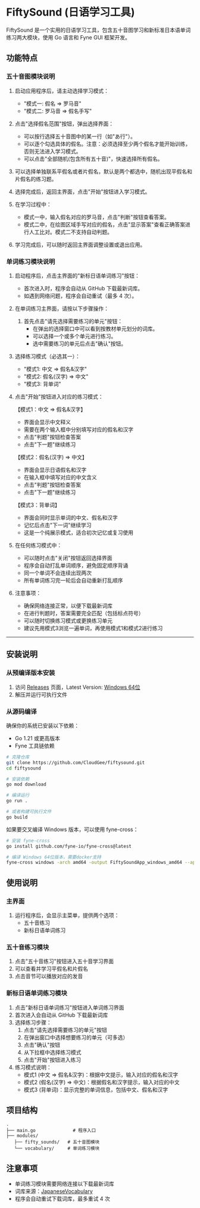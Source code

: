 # FiftySound (日语学习工具)

FiftySound 是一个实用的日语学习工具，包含五十音图学习和新标准日本语单词练习两大模块，使用 Go 语言和 Fyne GUI 框架开发。

## 功能特点

### 五十音图模块说明

1. 启动应用程序后，请主动选择学习模式：
   - "模式一: 假名 => 罗马音"
   - "模式二: 罗马音 => 假名手写"

2. 点击"选择假名范围"按钮，弹出选择界面：
   - 可以按行选择五十音图中的某一行（如"あ行"）。
   - 可以逐个勾选具体的假名。注意：必须选择至少两个假名才能开始训练，否则无法进入学习模式。
   - 可以点击"全部随机(包含所有五十音)"，快速选择所有假名。

3. 可以选择单独联系平假名或者片假名，默认是两个都选中，随机出现平假名和片假名的练习题。

4. 选择完成后，返回主界面，点击"开始"按钮进入学习模式。

5. 在学习过程中：
   - 模式一中，输入假名对应的罗马音，点击"判断"按钮查看答案。
   - 模式二中，在绘图区域手写对应的假名，点击"显示答案"查看正确答案进行人工比对。模式二不支持自动判题。

6. 学习完成后，可以随时返回主界面调整设置或退出应用。

### 单词练习模块说明

1. 启动程序后，点击主界面的"新标日语单词练习"按钮：
   - 首次进入时，程序会自动从 GitHub 下载最新词库。
   - 如遇到网络问题，程序会自动重试（最多 4 次）。

2. 在单词练习主界面，请按以下步骤操作：
   1. 首先点击"请先选择需要练习的单元"按钮：
      - 在弹出的选择窗口中可以看到按教材单元划分的词库。
      - 可以选择一个或多个单元进行练习。
      - 选中需要练习的单元后点击"确认"按钮。

3. 选择练习模式（必选其一）：
   - "模式1: 中文 => 假名&汉字"
   - "模式2: 假名(汉字) => 中文"
   - "模式3: 背单词"

4. 点击"开始"按钮进入对应的练习模式：

   【模式1：中文 => 假名&汉字】
   - 界面会显示中文释义
   - 需要在两个输入框中分别填写对应的假名和汉字
   - 点击"判题"按钮检查答案
   - 点击"下一题"继续练习
   
   【模式2：假名(汉字) => 中文】
   - 界面会显示日语假名和汉字
   - 在输入框中填写对应的中文含义
   - 点击"判题"按钮检查答案
   - 点击"下一题"继续练习
   
   【模式3：背单词】
   - 界面会同时显示单词的中文、假名和汉字
   - 记忆后点击"下一词"继续学习
   - 这是一个纯展示模式，适合初次记忆或复习使用

5. 在任何练习模式中：
   - 可以随时点击"关闭"按钮返回选择界面
   - 程序会自动打乱单词顺序，避免固定顺序背诵
   - 同一个单词不会连续出现两次
   - 所有单词练习完一轮后会自动重新打乱顺序

6. 注意事项：
   - 确保网络连接正常，以便下载最新词库
   - 在进行判题时，答案需要完全匹配（包括标点符号）
   - 可以随时切换练习模式或更换练习单元
   - 建议先用模式3浏览一遍单词，再使用模式1和模式2进行练习

---

## 安装说明

### 从预编译版本安装

1. 访问 [Releases](https://github.com/CloudGee/fiftysound/releases) 页面，Latest Version: [Windows 64位](https://github.com/CloudGee/fiftysound/releases/latest/download/FiftySoundApp_windows_amd64.exe)
2. 解压并运行可执行文件

### 从源码编译

确保你的系统已安装以下依赖：
- Go 1.21 或更高版本
- Fyne 工具链依赖

```bash
# 克隆仓库
git clone https://github.com/CloudGee/fiftysound.git
cd fiftysound

# 安装依赖
go mod download

# 编译运行
go run .

# 或者构建可执行文件
go build
```

如果要交叉编译 Windows 版本，可以使用 fyne-cross：

```bash
# 安装 fyne-cross
go install github.com/fyne-io/fyne-cross@latest

# 编译 Windows 64位版本，需要docker支持
fyne-cross windows -arch amd64 -output FiftySoundApp_windows_amd64 --app-id com.fiftysound
```

## 使用说明

### 主界面
1. 运行程序后，会显示主菜单，提供两个选项：
   - 五十音练习
   - 新标日语单词练习

### 五十音练习模块
1. 点击"五十音练习"按钮进入五十音学习界面
2. 可以查看并学习平假名和片假名
3. 点击音节可以播放对应的发音

### 新标日语单词练习模块
1. 点击"新标日语单词练习"按钮进入单词练习界面
2. 首次进入会自动从 GitHub 下载最新词库
3. 选择练习步骤：
   1. 点击"请先选择需要练习的单元"按钮
   2. 在弹出窗口中选择想要练习的单元（可多选）
   3. 点击"确认"按钮
   4. 从下拉框中选择练习模式
   5. 点击"开始"按钮进入练习
4. 练习模式说明：
   - 模式1 (中文 => 假名&汉字)：根据中文提示，输入对应的假名和汉字
   - 模式2 (假名(汉字) => 中文)：根据假名和汉字提示，输入对应的中文
   - 模式3 (背单词)：显示完整的单词信息，包括中文、假名和汉字

## 项目结构
```
.
├── main.go              # 程序入口
├── modules/
   ├── fifty_sounds/   # 五十音图模块
   └── vocabulary/     # 单词练习模块

```

## 注意事项
- 单词练习模块需要网络连接以下载最新词库
- 词库来源：[JapaneseVocabulary](https://github.com/CloudGee/JapaneseVocabulary)
- 程序会自动重试下载词库，最多重试 4 次
